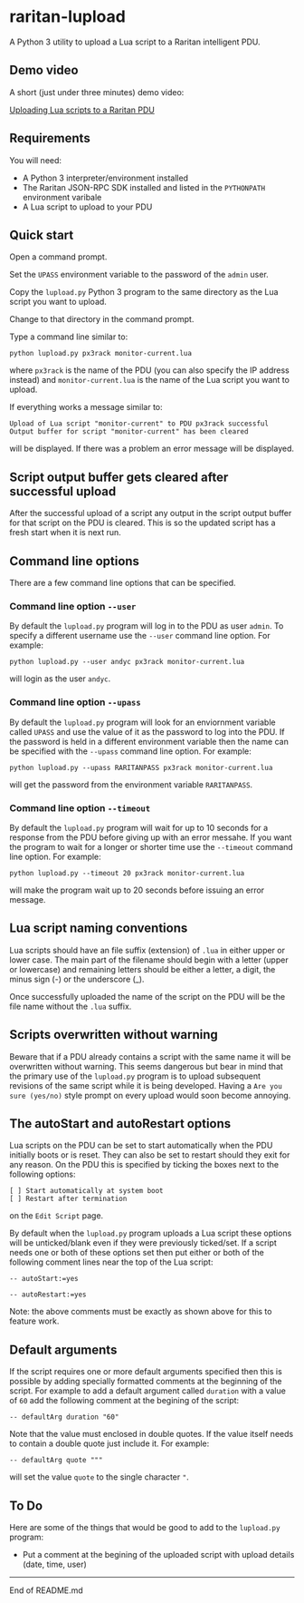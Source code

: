 # raritan-lupload

A Python 3 utility to upload a Lua script to a Raritan intelligent PDU.

## Demo video

A short (just under three minutes) demo video:

[Uploading Lua scripts to a Raritan PDU](https://www.youtube.com/watch?v=UCAHhq7aKLY)

## Requirements

You will need:

+ A Python 3 interpreter/environment installed
+ The Raritan JSON-RPC SDK installed and listed in the `PYTHONPATH` environment varibale
+ A Lua script to upload to your PDU

## Quick start

Open a command prompt.

Set the `UPASS` environment variable to the password of the `admin` user.

Copy the `lupload.py` Python 3 program to the same directory as the Lua script
you want to upload.

Change to that directory in the command prompt.

Type a command line similar to:

```
python lupload.py px3rack monitor-current.lua
```

where `px3rack` is the name of the PDU (you can also specify the IP address instead) and
`monitor-current.lua` is the name of the Lua script you want to upload.

If everything works a message similar to:

```
Upload of Lua script "monitor-current" to PDU px3rack successful
Output buffer for script "monitor-current" has been cleared
```

will be displayed. If there was a problem an error
message will be displayed.

## Script output buffer gets cleared after successful upload

After the successful upload of a script any output in the script output buffer
for that script on the PDU is cleared. This is so the updated script has a fresh start
when it is next run.

## Command line options

There are a few command line options that can be specified.

### Command line option `--user`

By default the `lupload.py` program will log in to the PDU as user `admin`. To specify
a different username use the `--user` command line option. For example:

```
python lupload.py --user andyc px3rack monitor-current.lua
```

will login as the user `andyc`.

### Command line option `--upass`

By default the `lupload.py` program will look for an enviornment variable called `UPASS`
and use the value of it as the password to log into the PDU. If the password is held
in a different environment variable then the name can be specified with the
`--upass` command line option. For example:

```
python lupload.py --upass RARITANPASS px3rack monitor-current.lua
```

will get the password from the environment variable `RARITANPASS`.

### Command line option `--timeout`

By default the `lupload.py` program will wait for up to 10 seconds for a response from
the PDU before giving up with an error messahe. If you want the program to
wait for a longer or shorter time use the `--timeout` command line option.  For
example:

```
python lupload.py --timeout 20 px3rack monitor-current.lua
```

will make the program wait up to 20 seconds before issuing an error message.

## Lua script naming conventions

Lua scripts should have an file suffix (extension) of `.lua` in either upper or lower case.
The main part of the filename should begin with a letter (upper or lowercase) and remaining
letters should be either a letter, a digit, the minus sign (-) or the underscore (_).

Once successfully uploaded the name of the script on the PDU will be the file name
without the `.lua` suffix.

## Scripts overwritten without warning

Beware that if a PDU already contains a script with the same name it will be
overwritten without warning. This seems dangerous but bear in mind that the primary
use of the `lupload.py` program is to upload subsequent revisions of the same
script while it is being developed. Having a `Are you sure (yes/no)` style prompt
on every upload would soon become annoying.

## The autoStart and autoRestart options

Lua scripts on the PDU can be set to start automatically when the PDU initially boots
or is reset. They can also be set to restart should they exit for any reason. On the PDU
this is specified by ticking the boxes next to the following options:

```
[ ] Start automatically at system boot
[ ] Restart after termination
```

on the `Edit Script` page.

By default when the `lupload.py` program uploads a Lua script these options will be
unticked/blank even if they were previously ticked/set. If a script needs one or both
of these options set then put either or both of the following comment lines near the
top of the Lua script:

```
-- autoStart:=yes
```

```
-- autoRestart:=yes
```

Note: the above comments must be exactly as shown above for this to feature work.

## Default arguments

If the script requires one or more default arguments specified then this is possible
by adding specially formatted comments at the beginning of the script. For example
to add a default argument called `duration` with a value of `60` add the following
comment at the begining of the script:

```
-- defaultArg duration "60"
```

Note that the value must enclosed in double quotes. If the value itself needs to
contain a double quote just include it. For example:

```
-- defaultArg quote """
```

will set the value `quote` to the single character `"`.

## To Do

Here are some of the things that would be good to add to the `lupload.py` program:

+ Put a comment at the begining of the uploaded script with upload details (date, time, user)


----------------------------------------------------------------------

End of README.md
